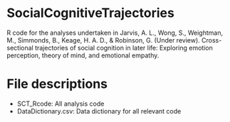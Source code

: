 # SocialCognitiveTrajectories

R code for the analyses undertaken in Jarvis, A. L., Wong, S., Weightman, M., Simmonds, B., Keage, H. A. D., & Robinson, G. (Under review). Cross-sectional trajectories of social cognition in later life: Exploring emotion perception, theory of mind, and emotional empathy. 

# File descriptions
* SCT_Rcode: All  analysis code
* DataDictionary.csv: Data dictionary for all relevant code
